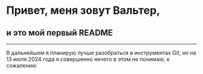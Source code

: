 # Привет, меня зовут **Вальтер**, 
## и это мой первый README

---

В дальнейшем я планирую лучше разобраться в инструментах Git, но на 13 июля 2024 года я совершенно ничего в этом не понимаю, к сожалению